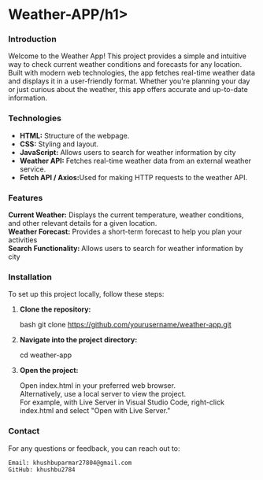 <h1>Weather-APP/h1>

<h3>Introduction</h3>
Welcome to the Weather App! This project provides a simple and intuitive way to check current weather conditions and forecasts for any location. Built with modern web technologies, the app fetches real-time weather data and displays it in a user-friendly format. Whether you're planning your day or just curious about the weather, this app offers accurate and up-to-date information.

 <h3>Technologies</h3>

- <b>HTML:</b> Structure of the webpage.
- <b>CSS:</b> Styling and layout.
- <b>JavaScript:</b> Allows users to search for weather information by city
- <b>Weather API:</b> Fetches real-time weather data from an external weather service.
- <b>Fetch API / Axios:</b>Used for making HTTP requests to the weather API.

<h3>Features</h3>
<b>Current Weather:</b>  Displays the current temperature, weather conditions, and other relevant details for a given location.<br>
<b>Weather Forecast:</b> Provides a short-term forecast to help you plan your activities<br>
<b>Search Functionality: </b> Allows users to search for weather information by city <br>

<h3>Installation</h3>

  To set up this project locally, follow these steps:

1. <b>Clone the repository:</b>

   bash
   git clone https://github.com/yourusername/weather-app.git

2. <b>Navigate into the project directory:</b>

   cd weather-app

3. <b>Open the project:</b>

    Open index.html in your preferred web browser.<br>
    Alternatively, use a local server to view the project. <br>
    For example, with Live Server in Visual Studio Code, right-click index.html and select "Open with Live Server."


<h3>Contact</h3>
    For any questions or feedback, you can reach out to:

    Email: khushbuparmar27804@gmail.com
    GitHub: khushbu2784
